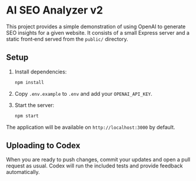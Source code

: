 # AI SEO Analyzer v2

This project provides a simple demonstration of using OpenAI to generate SEO
insights for a given website. It consists of a small Express server and a
static front‑end served from the `public/` directory.

## Setup

1. Install dependencies:

   ```bash
   npm install
   ```

2. Copy `.env.example` to `.env` and add your `OPENAI_API_KEY`.

3. Start the server:

   ```bash
   npm start
   ```

The application will be available on `http://localhost:3000` by default.

## Uploading to Codex

When you are ready to push changes, commit your updates and open a pull request
as usual. Codex will run the included tests and provide feedback automatically.
